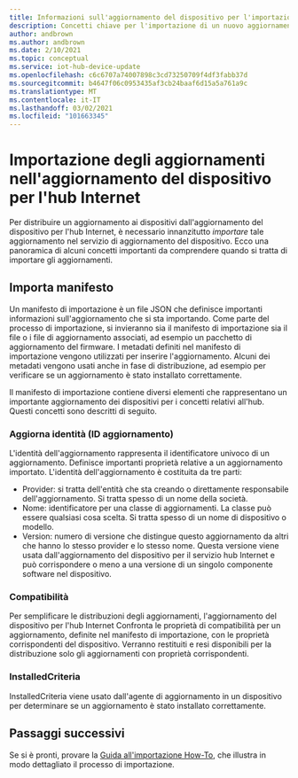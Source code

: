 ```yaml
---
title: Informazioni sull'aggiornamento del dispositivo per l'importazione di hub Microsoft Docs
description: Concetti chiave per l'importazione di un nuovo aggiornamento nell'aggiornamento del dispositivo per l'hub Internet.
author: andbrown
ms.author: andbrown
ms.date: 2/10/2021
ms.topic: conceptual
ms.service: iot-hub-device-update
ms.openlocfilehash: c6c6707a74007898c3cd73250709f4df3fabb37d
ms.sourcegitcommit: b4647f06c0953435af3cb24baaf6d15a5a761a9c
ms.translationtype: MT
ms.contentlocale: it-IT
ms.lasthandoff: 03/02/2021
ms.locfileid: "101663345"
---
```

# <a name="importing-updates-into-device-update-for-iot-hub"></a>Importazione degli aggiornamenti nell'aggiornamento del dispositivo per l'hub Internet
Per distribuire un aggiornamento ai dispositivi dall'aggiornamento del dispositivo per l'hub Internet, è necessario innanzitutto _importare_ tale aggiornamento nel servizio di aggiornamento del dispositivo. Ecco una panoramica di alcuni concetti importanti da comprendere quando si tratta di importare gli aggiornamenti.

## <a name="import-manifest"></a>Importa manifesto

Un manifesto di importazione è un file JSON che definisce importanti informazioni sull'aggiornamento che si sta importando. Come parte del processo di importazione, si invieranno sia il manifesto di importazione sia il file o i file di aggiornamento associati, ad esempio un pacchetto di aggiornamento del firmware. I metadati definiti nel manifesto di importazione vengono utilizzati per inserire l'aggiornamento. Alcuni dei metadati vengono usati anche in fase di distribuzione, ad esempio per verificare se un aggiornamento è stato installato correttamente.

Il manifesto di importazione contiene diversi elementi che rappresentano un importante aggiornamento dei dispositivi per i concetti relativi all'hub. Questi concetti sono descritti di seguito.

### <a name="update-identity-update-id"></a>Aggiorna identità (ID aggiornamento)

L'identità dell'aggiornamento rappresenta il identificatore univoco di un aggiornamento. Definisce importanti proprietà relative a un aggiornamento importato. L'identità dell'aggiornamento è costituita da tre parti:
* Provider: si tratta dell'entità che sta creando o direttamente responsabile dell'aggiornamento. Si tratta spesso di un nome della società.
* Nome: identificatore per una classe di aggiornamenti. La classe può essere qualsiasi cosa scelta. Si tratta spesso di un nome di dispositivo o modello.
* Version: numero di versione che distingue questo aggiornamento da altri che hanno lo stesso provider e lo stesso nome. Questa versione viene usata dall'aggiornamento del dispositivo per il servizio hub Internet e può corrispondere o meno a una versione di un singolo componente software nel dispositivo. 

### <a name="compatibility"></a>Compatibilità

Per semplificare le distribuzioni degli aggiornamenti, l'aggiornamento del dispositivo per l'hub Internet Confronta le proprietà di compatibilità per un aggiornamento, definite nel manifesto di importazione, con le proprietà corrispondenti del dispositivo. Verranno restituiti e resi disponibili per la distribuzione solo gli aggiornamenti con proprietà corrispondenti.

### <a name="installedcriteria"></a>InstalledCriteria

InstalledCriteria viene usato dall'agente di aggiornamento in un dispositivo per determinare se un aggiornamento è stato installato correttamente.


## <a name="next-steps"></a>Passaggi successivi

Se si è pronti, provare la [Guida all'importazione How-To](./import-update.md), che illustra in modo dettagliato il processo di importazione.


